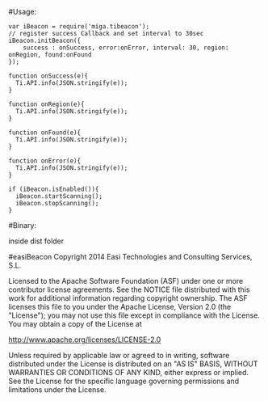 #Usage:

```
var iBeacon = require('miga.tibeacon');
// register success Callback and set interval to 30sec
iBeacon.initBeacon({
    success : onSuccess, error:onError, interval: 30, region: onRegion, found:onFound
});

function onSuccess(e){
  Ti.API.info(JSON.stringify(e));
}  

function onRegion(e){
  Ti.API.info(JSON.stringify(e));
}  

function onFound(e){
  Ti.API.info(JSON.stringify(e));
}  

function onError(e){
  Ti.API.info(JSON.stringify(e));
}  

if (iBeacon.isEnabled()){
  iBeacon.startScanning();
  iBeacon.stopScanning();
}
```


#Binary:

inside dist folder



#easiBeacon
Copyright 2014 Easi Technologies and Consulting Services, S.L.

Licensed to the Apache Software Foundation (ASF) under one or more contributor license agreements. See the NOTICE file distributed with this work for additional information regarding copyright ownership. The ASF licenses this file to you under the Apache License, Version 2.0 (the "License"); you may not use this file except in compliance with the License. You may obtain a copy of the License at

http://www.apache.org/licenses/LICENSE-2.0

Unless required by applicable law or agreed to in writing, software distributed under the License is distributed on an "AS IS" BASIS, WITHOUT WARRANTIES OR CONDITIONS OF ANY KIND, either express or implied. See the License for the specific language governing permissions and limitations under the License.
